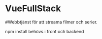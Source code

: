 # VueFullStack
#Webbtjänst för att streama filmer och serier.

npm install behövs i front och backend

